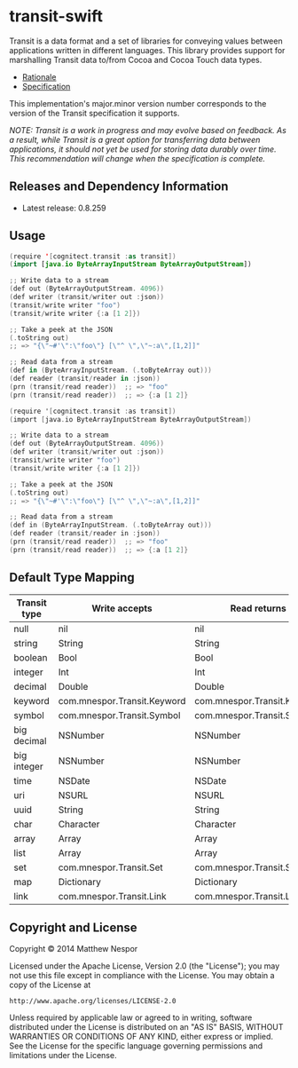 # transit-swift

Transit is a data format and a set of libraries for conveying values between applications written in different languages. This library provides support for marshalling Transit data to/from Cocoa and Cocoa Touch data types.

* [Rationale](http://blog.cognitect.com/blog/2014/7/22/transit)
* [Specification](http://github.com/cognitect/transit-format)

This implementation's major.minor version number corresponds to the
version of the Transit specification it supports.

_NOTE: Transit is a work in progress and may evolve based on feedback. As a result, while Transit is a great option for transferring data between applications, it should not yet be used for storing data durably over time. This recommendation will change when the specification is complete._

## Releases and Dependency Information

* Latest release: 0.8.259

## Usage

```Swift
(require '[cognitect.transit :as transit])
(import [java.io ByteArrayInputStream ByteArrayOutputStream])

;; Write data to a stream
(def out (ByteArrayOutputStream. 4096))
(def writer (transit/writer out :json))
(transit/write writer "foo")
(transit/write writer {:a [1 2]})

;; Take a peek at the JSON
(.toString out)
;; => "{\"~#'\":\"foo\"} [\"^ \",\"~:a\",[1,2]]"

;; Read data from a stream
(def in (ByteArrayInputStream. (.toByteArray out)))
(def reader (transit/reader in :json))
(prn (transit/read reader))  ;; => "foo"
(prn (transit/read reader))  ;; => {:a [1 2]}
```

```Objective-C
(require '[cognitect.transit :as transit])
(import [java.io ByteArrayInputStream ByteArrayOutputStream])

;; Write data to a stream
(def out (ByteArrayOutputStream. 4096))
(def writer (transit/writer out :json))
(transit/write writer "foo")
(transit/write writer {:a [1 2]})

;; Take a peek at the JSON
(.toString out)
;; => "{\"~#'\":\"foo\"} [\"^ \",\"~:a\",[1,2]]"

;; Read data from a stream
(def in (ByteArrayInputStream. (.toByteArray out)))
(def reader (transit/reader in :json))
(prn (transit/read reader))  ;; => "foo"
(prn (transit/read reader))  ;; => {:a [1 2]}
```


## Default Type Mapping

|Transit type|Write accepts|Read returns|
|------------|-------------|------------|
|null|nil|nil|
|string|String|String|
|boolean|Bool|Bool|
|integer|Int|Int|
|decimal|Double|Double|
|keyword|com.mnespor.Transit.Keyword|com.mnespor.Transit.Keyword|
|symbol|com.mnespor.Transit.Symbol|com.mnespor.Transit.Symbol|
|big decimal|NSNumber|NSNumber|
|big integer|NSNumber|NSNumber|
|time|NSDate|NSDate|
|uri|NSURL|NSURL|
|uuid|String|String|
|char|Character|Character|
|array|Array|Array|
|list|Array|Array|
|set|com.mnespor.Transit.Set|com.mnespor.Transit.Set|
|map|Dictionary|Dictionary|
|link|com.mnespor.Transit.Link|com.mnespor.Transit.Link|

## Copyright and License

Copyright © 2014 Matthew Nespor

Licensed under the Apache License, Version 2.0 (the "License");
you may not use this file except in compliance with the License.
You may obtain a copy of the License at

    http://www.apache.org/licenses/LICENSE-2.0

Unless required by applicable law or agreed to in writing, software
distributed under the License is distributed on an "AS IS" BASIS,
WITHOUT WARRANTIES OR CONDITIONS OF ANY KIND, either express or implied.
See the License for the specific language governing permissions and
limitations under the License.

